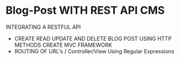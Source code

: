 # Blog-Post WITH REST API CMS
 INTEGRATING A RESTFUL API 
 - CREATE READ UPDATE AND DELETE BLOG POST USING HTTP METHODS
 CREATE MVC FRAMEWORK
 - ROUTING OF URL's / Controller/View Using Regular Expressions
